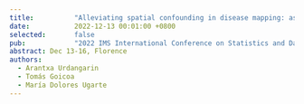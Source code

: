 ```yaml
---
title:          "Alleviating spatial confounding in disease mapping: assessment of recent methods in terms of fixed effect estimates"
date:           2022-12-13 00:01:00 +0800
selected:       false
pub:            "2022 IMS International Conference on Statistics and Data Science (ICSDS)"
abstract: Dec 13-16, Florence
authors:
  - Arantxa Urdangarin
  - Tomás Goicoa
  - María Dolores Ugarte
---
```







